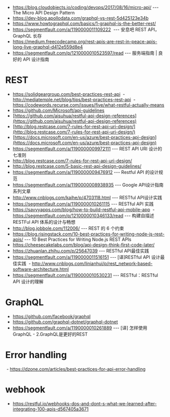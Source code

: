 * https://blog.cloudobjects.io/coding/devops/2017/08/16/micro-api/ --- The Micro API Design Pattern
* https://dev-blog.apollodata.com/graphql-vs-rest-5d425123e34b
* https://www.howtographql.com/basics/1-graphql-is-the-better-rest/
* https://segmentfault.com/a/1190000011109222  --- 安息吧 REST API，GraphQL 长存
* https://medium.freecodecamp.org/rest-apis-are-rest-in-peace-apis-long-live-graphql-d412e559d8e4
* https://segmentfault.com/p/1210000010523597/read --- 服务端指南 | 良好的 API 设计指南

# REST
  - https://solidgeargroup.com/best-practices-rest-api
  - http://mediatemple.net/blog/tips/best-practices-rest-api
  - https://codewords.recurse.com/issues/five/what-restful-actually-means
  - https://github.com/Microsoft/api-guidelines
  - [https://github.com/aisuhua/restful-api-design-references](https://github.com/aisuhua/restful-api-design-references)
  - [http://blog.restcase.com/7-rules-for-rest-api-uri-design/](http://blog.restcase.com/7-rules-for-rest-api-uri-design/)
  - [https://docs.microsoft.com/en-us/azure/best-practices-api-design](https://docs.microsoft.com/en-us/azure/best-practices-api-design)
  - https://segmentfault.com/a/1190000009972111 --- REST API URI 设计的七准则 
  - http://blog.restcase.com/7-rules-for-rest-api-uri-design/
  - http://blog.restcase.com/5-basic-rest-api-design-guidelines/
  - https://segmentfault.com/a/1190000009476912 --- Restful API 的设计规范
  - https://segmentfault.com/a/1190000008938935 --- Google API设计指南系列文章
  - http://www.cnblogs.com/kaihe/p/4703118.html --- RESTful API设计实践 
  - https://segmentfault.com/a/1190000010261115 --- RESTful API 实践 
  - https://savvyapps.com/blog/how-to-build-restful-api-mobile-app
  - https://segmentfault.com/p/1210000010346133/read --- 构建自描述 RESTFul API 体系的设计与畅想
  - http://blog.jobbole.com/112006/ --- REST 的 6 个约束
  - https://blog.risingstack.com/10-best-practices-for-writing-node-js-rest-apis/ --- 10 Best Practices for Writing Node.js REST APIs
  - https://cheesecakelabs.com/blog/api-design-think-first-code-later/ 
  - https://zhuanlan.zhihu.com/p/25647039 --- RESTful API最佳实践
  - https://segmentfault.com/a/1190000011516151 --- [译]RESTful API 设计最佳实践
  - http://www.cnblogs.com/linianhui/p/rest_network-based-software-architecture.html 
  - https://segmentfault.com/a/1190000010530231  --- RESTful：RESTful API 设计的理解

# GraphQL
  - https://github.com/facebook/graphql
  - https://github.com/graphql-dotnet/graphql-dotnet
  - https://segmentfault.com/a/1190000010261889 --- [译] 怎样使用GraphQL - 2.GraphQL是更好的REST 

# Error handling
  - https://dzone.com/articles/best-practices-for-api-error-handling

# webhook
  - https://restful.io/webhooks-dos-and-dont-s-what-we-learned-after-integrating-100-apis-d567405a3671
